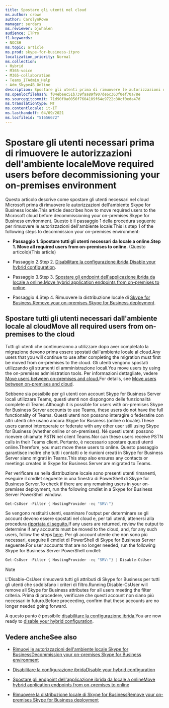 ```yaml
---
title: Spostare gli utenti nel cloud
ms.author: crowe
author: CarolynRowe
manager: serdars
ms.reviewer: bjwhalen
audience: ITPro
f1.keywords:
- NOCSH
ms.topic: article
ms.prod: skype-for-business-itpro
localization_priority: Normal
ms.collection:
- Hybrid
- M365-voice
- M365-collaboration
- Teams_ITAdmin_Help
- Adm_Skype4B_Online
description: Spostare gli utenti prima di rimuovere le autorizzazioni di un ambiente locale di Skype for Business.
ms.openlocfilehash: f04ebeec51b739faa89f907de6c363f0ef70a78e
ms.sourcegitcommit: 71d90f0a0056f7604109f64e9722c80cf0eda47d
ms.translationtype: MT
ms.contentlocale: it-IT
ms.lasthandoff: 04/09/2021
ms.locfileid: "51656672"
---
```

# <a name="move-required-users-before-decommissioning-your-on-premises-environment"></a><span data-ttu-id="3ef52-103">Spostare gli utenti necessari prima di rimuovere le autorizzazioni dell'ambiente locale</span><span class="sxs-lookup"><span data-stu-id="3ef52-103">Move required users before decommissioning your on-premises environment</span></span>

<span data-ttu-id="3ef52-104">Questo articolo descrive come spostare gli utenti necessari nel cloud Microsoft prima di rimuovere le autorizzazioni dell'ambiente Skype for Business locale.</span><span class="sxs-lookup"><span data-stu-id="3ef52-104">This article describes how to move required users to the Microsoft cloud before decommissioning your on-premises Skype for Business environment.</span></span> <span data-ttu-id="3ef52-105">Questo è il passaggio 1 della procedura seguente per rimuovere le autorizzazioni dell'ambiente locale:</span><span class="sxs-lookup"><span data-stu-id="3ef52-105">This is step 1 of the following steps to decommission your on-premises environment:</span></span>

- <span data-ttu-id="3ef52-106">**Passaggio 1. Spostare tutti gli utenti necessari da locale a online.**</span><span class="sxs-lookup"><span data-stu-id="3ef52-106">**Step 1. Move all required users from on-premises to online.**</span></span> <span data-ttu-id="3ef52-107">(Questo articolo)</span><span class="sxs-lookup"><span data-stu-id="3ef52-107">(This article)</span></span>

- <span data-ttu-id="3ef52-108">Passaggio 2.</span><span class="sxs-lookup"><span data-stu-id="3ef52-108">Step 2.</span></span> <span data-ttu-id="3ef52-109">[Disabilitare la configurazione ibrida](cloud-consolidation-disabling-hybrid.md).</span><span class="sxs-lookup"><span data-stu-id="3ef52-109">[Disable your hybrid configuration](cloud-consolidation-disabling-hybrid.md).</span></span>

- <span data-ttu-id="3ef52-110">Passaggio 3.</span><span class="sxs-lookup"><span data-stu-id="3ef52-110">Step 3.</span></span> <span data-ttu-id="3ef52-111">[Spostare gli endpoint dell'applicazione ibrida da locale a online.](decommission-move-on-prem-endpoints.md)</span><span class="sxs-lookup"><span data-stu-id="3ef52-111">[Move hybrid application endpoints from on-premises to online](decommission-move-on-prem-endpoints.md).</span></span>

- <span data-ttu-id="3ef52-112">Passaggio 4.</span><span class="sxs-lookup"><span data-stu-id="3ef52-112">Step 4.</span></span> <span data-ttu-id="3ef52-113">Rimuovere la distribuzione locale di [Skype for Business.](decommission-remove-on-prem.md)</span><span class="sxs-lookup"><span data-stu-id="3ef52-113">[Remove your on-premises Skype for Business deployment](decommission-remove-on-prem.md).</span></span>


## <a name="move-all-required-users-from-on-premises-to-the-cloud"></a><span data-ttu-id="3ef52-114">Spostare tutti gli utenti necessari dall'ambiente locale al cloud</span><span class="sxs-lookup"><span data-stu-id="3ef52-114">Move all required users from on-premises to the cloud</span></span>

<span data-ttu-id="3ef52-115">Tutti gli utenti che continueranno a utilizzare dopo aver completato la migrazione devono prima essere spostati dall'ambiente locale al cloud.</span><span class="sxs-lookup"><span data-stu-id="3ef52-115">Any users that you will continue to use after completing the migration must first be moved from on-premises to the cloud.</span></span> <span data-ttu-id="3ef52-116">Gli utenti vengono spostati utilizzando gli strumenti di amministrazione locali.</span><span class="sxs-lookup"><span data-stu-id="3ef52-116">You move users by using the on-premises administration tools.</span></span> <span data-ttu-id="3ef52-117">Per informazioni dettagliate, vedere [Move users between on-premises and cloud.](move-users-between-on-premises-and-cloud.md)</span><span class="sxs-lookup"><span data-stu-id="3ef52-117">For details, see [Move users between on-premises and cloud](move-users-between-on-premises-and-cloud.md).</span></span>

<span data-ttu-id="3ef52-118">Sebbene sia possibile per gli utenti con account Skype for Business Server locali utilizzare Teams, questi utenti non dispongono delle funzionalità complete di Teams.</span><span class="sxs-lookup"><span data-stu-id="3ef52-118">Although it is possible for users with on-premises Skype for Business Server accounts to use Teams, these users do not have the full functionality of Teams.</span></span> <span data-ttu-id="3ef52-119">Questi utenti non possono interagire o federatire con altri utenti che usano ancora Skype for Business (online o locale).</span><span class="sxs-lookup"><span data-stu-id="3ef52-119">These users cannot interoperate or federate with any other user still using Skype for Business (whether online or on-premises).</span></span> <span data-ttu-id="3ef52-120">Né questi utenti possono ricevere chiamate PSTN nel client Teams.</span><span class="sxs-lookup"><span data-stu-id="3ef52-120">Nor can these users receive PSTN calls in their Teams client.</span></span> <span data-ttu-id="3ef52-121">Pertanto, è necessario spostare questi utenti online.</span><span class="sxs-lookup"><span data-stu-id="3ef52-121">Therefore, you must move these users to online.</span></span> <span data-ttu-id="3ef52-122">Questo passaggio garantisce inoltre che tutti i contatti o le riunioni creati in Skype for Business Server siano migrati in Teams.</span><span class="sxs-lookup"><span data-stu-id="3ef52-122">This step also ensures any contacts or meetings created in Skype for Business Server are migrated to Teams.</span></span>

<span data-ttu-id="3ef52-123">Per verificare se nella distribuzione locale sono presenti utenti rimanenti, eseguire il cmdlet seguente in una finestra di PowerShell di Skype for Business Server.</span><span class="sxs-lookup"><span data-stu-id="3ef52-123">To check if there are any remaining users in your on-premises deployment, run the following cmdlet in a Skype for Business Server PowerShell window.</span></span>

```PowerShell
Get-CsUser -Filter { HostingProvider -eq "SRV:"}
```

<span data-ttu-id="3ef52-124">Se vengono restituiti utenti, esaminare l'output per determinare se gli account devono essere spostati nel cloud e, per tali utenti, attenersi alla procedura [riportata di seguito.](move-users-between-on-premises-and-cloud.md)</span><span class="sxs-lookup"><span data-stu-id="3ef52-124">If any users are returned, review the output to determine if any accounts must be moved to the cloud, and, for any such users, follow the steps [here](move-users-between-on-premises-and-cloud.md).</span></span> <span data-ttu-id="3ef52-125">Per gli account utente che non sono più necessari, eseguire il cmdlet di PowerShell di Skype for Business Server seguente:</span><span class="sxs-lookup"><span data-stu-id="3ef52-125">For user accounts that are no longer needed, run the following Skype for Business Server PowerShell cmdlet:</span></span>

```PowerShell
Get-CsUser -Filter { HostingProvider -eq "SRV:"} | Disable-CsUser
```

> [!NOTE]
> <span data-ttu-id="3ef52-126">L'Disable-CsUser rimuoverà tutti gli attributi di Skype for Business per tutti gli utenti che soddisfano i criteri di filtro.</span><span class="sxs-lookup"><span data-stu-id="3ef52-126">Running Disable-CsUser will remove all Skype for Business attributes for all users meeting the filter criteria.</span></span> <span data-ttu-id="3ef52-127">Prima di procedere, verificare che questi account non siano più necessari in futuro.</span><span class="sxs-lookup"><span data-stu-id="3ef52-127">Before proceeding, confirm that these accounts are no longer needed going forward.</span></span>


<span data-ttu-id="3ef52-128">A questo punto è possibile [disabilitare la configurazione ibrida.](cloud-consolidation-disabling-hybrid.md)</span><span class="sxs-lookup"><span data-stu-id="3ef52-128">You are now ready to [disable your hybrid configuration](cloud-consolidation-disabling-hybrid.md).</span></span>

## <a name="see-also"></a><span data-ttu-id="3ef52-129">Vedere anche</span><span class="sxs-lookup"><span data-stu-id="3ef52-129">See also</span></span>

- [<span data-ttu-id="3ef52-130">Rimuovi le autorizzazioni dell'ambiente locale Skype for Business</span><span class="sxs-lookup"><span data-stu-id="3ef52-130">Decommission your on-premises Skype for Business environment</span></span>](decommission-on-prem-overview.md)

- [<span data-ttu-id="3ef52-131">Disabilitare la configurazione ibrida</span><span class="sxs-lookup"><span data-stu-id="3ef52-131">Disable your hybrid configuration</span></span>](cloud-consolidation-disabling-hybrid.md)

- [<span data-ttu-id="3ef52-132">Spostare gli endpoint dell'applicazione ibrida da locale a online</span><span class="sxs-lookup"><span data-stu-id="3ef52-132">Move hybrid application endpoints from on-premises to online</span></span>](decommission-move-on-prem-endpoints.md)

- [<span data-ttu-id="3ef52-133">Rimuovere la distribuzione locale di Skype for Business</span><span class="sxs-lookup"><span data-stu-id="3ef52-133">Remove your on-premises Skype for Business deployment</span></span>](decommission-remove-on-prem.md)




